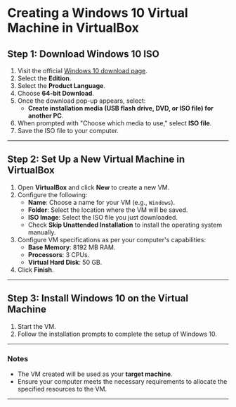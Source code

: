 # Creating a Windows 10 Virtual Machine in VirtualBox

## Step 1: Download Windows 10 ISO
1. Visit the official [Windows 10 download page](https://www.microsoft.com/software-download/windows10).
2. Select the **Edition**.
3. Select the **Product Language**.
4. Choose **64-bit Download**.
5. Once the download pop-up appears, select:
   - **Create installation media (USB flash drive, DVD, or ISO file) for another PC**.
6. When prompted with "Choose which media to use," select **ISO file**.
7. Save the ISO file to your computer.

---

## Step 2: Set Up a New Virtual Machine in VirtualBox
1. Open **VirtualBox** and click **New** to create a new VM.
2. Configure the following:
   - **Name**: Choose a name for your VM (e.g., `Windows`).
   - **Folder**: Select the location where the VM will be saved.
   - **ISO Image**: Select the ISO file you just downloaded.
   - Check **Skip Unattended Installation** to install the operating system manually.
3. Configure VM specifications as per your computer's capabilities:
   - **Base Memory**: 8192 MB RAM.
   - **Processors**: 3 CPUs.
   - **Virtual Hard Disk**: 50 GB.
4. Click **Finish**.

---

## Step 3: Install Windows 10 on the Virtual Machine
1. Start the VM.
2. Follow the installation prompts to complete the setup of Windows 10.

---

### Notes
- The VM created will be used as your **target machine**.
- Ensure your computer meets the necessary requirements to allocate the specified resources to the VM.


---


